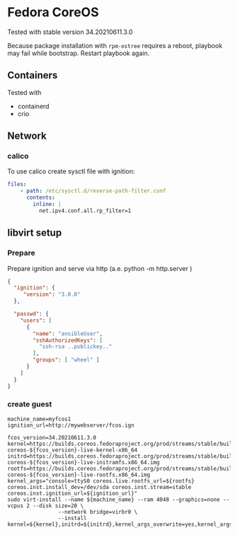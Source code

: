 # Fedora CoreOS

Tested with stable version 34.20210611.3.0

Because package installation with `rpm-ostree` requires a reboot, playbook may fail while bootstrap.
Restart playbook again.

## Containers

Tested with

- containerd
- crio

## Network

### calico

To use calico create sysctl file with ignition:

```yaml
files:
    - path: /etc/sysctl.d/reverse-path-filter.conf
      contents:
        inline: |
          net.ipv4.conf.all.rp_filter=1
```

## libvirt setup

### Prepare

Prepare ignition and serve via http (a.e. python -m http.server )

```json
{
  "ignition": {
     "version": "3.0.0"
  },

  "passwd": {
    "users": [
      {
        "name": "ansibleUser",
        "sshAuthorizedKeys": [
          "ssh-rsa ..publickey.."
        ],
        "groups": [ "wheel" ]
      }
    ]
  }
}
```

### create guest

```ShellSeasion
machine_name=myfcos1
ignition_url=http://mywebserver/fcos.ign

fcos_version=34.20210611.3.0
kernel=https://builds.coreos.fedoraproject.org/prod/streams/stable/builds/${fcos_version}/x86_64/fedora-coreos-${fcos_version}-live-kernel-x86_64
initrd=https://builds.coreos.fedoraproject.org/prod/streams/stable/builds/${fcos_version}/x86_64/fedora-coreos-${fcos_version}-live-initramfs.x86_64.img
rootfs=https://builds.coreos.fedoraproject.org/prod/streams/stable/builds/${fcos_version}/x86_64/fedora-coreos-${fcos_version}-live-rootfs.x86_64.img
kernel_args="console=ttyS0 coreos.live.rootfs_url=${rootfs} coreos.inst.install_dev=/dev/sda coreos.inst.stream=stable coreos.inst.ignition_url=${ignition_url}"
sudo virt-install --name ${machine_name} --ram 4048 --graphics=none --vcpus 2 --disk size=20 \
                --network bridge=virbr0 \
                --install kernel=${kernel},initrd=${initrd},kernel_args_overwrite=yes,kernel_args="${kernel_args}"
```
